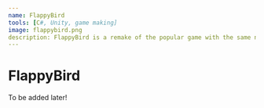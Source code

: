 ```yaml
---
name: FlappyBird
tools: [C#, Unity, game making]
image: flappybird.png
description: FlappyBird is a remake of the popular game with the same name I made leading up to freshman year of college. It uses Unity and C#.
---
```


# FlappyBird

To be added later!